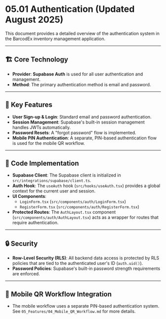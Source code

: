 # 05.01 Authentication (Updated August 2025)

This document provides a detailed overview of the authentication system in the BarcodEx inventory management application.

---

## 🏗️ **Core Technology**

-   **Provider**: **Supabase Auth** is used for all user authentication and management.
-   **Method**: The primary authentication method is email and password.

---

## 🔑 **Key Features**

-   **User Sign-up & Login**: Standard email and password authentication.
-   **Session Management**: Supabase's built-in session management handles JWTs automatically.
-   **Password Resets**: A "forgot password" flow is implemented.
-   **Mobile PIN Authentication**: A separate, PIN-based authentication flow is used for the mobile QR workflow.

---

## 📂 **Code Implementation**

-   **Supabase Client**: The Supabase client is initialized in `src/integrations/supabase/client.ts`.
-   **Auth Hook**: The `useAuth` hook (`src/hooks/useAuth.tsx`) provides a global context for the current user and session.
-   **UI Components**:
    -   `LoginForm.tsx` (`src/components/auth/LoginForm.tsx`)
    -   `RegisterForm.tsx` (`src/components/auth/RegisterForm.tsx`)
-   **Protected Routes**: The `AuthLayout.tsx` component (`src/components/auth/AuthLayout.tsx`) acts as a wrapper for routes that require authentication.

---

## 🔒 **Security**

-   **Row-Level Security (RLS)**: All backend data access is protected by RLS policies that are tied to the authenticated user's ID (`auth.uid()`).
-   **Password Policies**: Supabase's built-in password strength requirements are enforced.

---

## 📲 **Mobile QR Workflow Integration**

-   The mobile workflow uses a separate PIN-based authentication system. See `05_Features/04_Mobile_QR_Workflow.md` for more details.
















